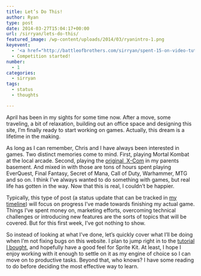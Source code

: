 ```yaml
---
title: Let’s Do This!
author: Ryan
type: post
date: 2014-03-27T15:04:17+00:00
url: /sirryan/lets-do-this/
featured_image: /wp-content/uploads/2014/03/ryanintro-1.png
keyevent:
  - '<a href="http://battleofbrothers.com/sirryan/spent-15-on-video-tutorials">$15 on video tutorials</a>'
  - Competition started!
number:
  - 1
categories:
  - sirryan
tags:
  - status
  - thoughts

---
```

April has been in my sights for some time now. After a move, some traveling, a bit of relaxation, building out an office space and designing this site, I&#8217;m finally ready to start working on games. Actually, this dream is a lifetime in the making. 
<!--more-->

As long as I can remember, Chris and I have always been interested in games. Two distinct memories come to mind. First, playing Mortal Kombat at the local arcade. Second, playing the <a href="http://en.wikipedia.org/wiki/UFO:_Enemy_Unknown" target="_blank">original  X-Com</a> in my parents basement. And mixed in with those are tons of hours spent playing EverQuest, Final Fantasy, Secret of Mana, Call of Duty, Warhammer, MTG and so on. I think I&#8217;ve always wanted to do something with games, but real life has gotten in the way. Now that this is real, I couldn&#8217;t be happier.

Typically, this type of post (a status update that can be tracked in <a href="http://battleofbrothers.com/sirryan/timeline" target="_blank">my timeline</a>) will focus on progress I&#8217;ve made towards finishing my actual game. Things I&#8217;ve spent money on, marketing efforts, overcoming technical challenges or introducing new features are the sorts of topics that will be covered. But for this first week, I&#8217;ve got nothing to show.

So instead of looking at what I&#8217;ve done, let&#8217;s quickly cover what I&#8217;ll be doing when I&#8217;m not fixing bugs on this website. I plan to jump right in to the <a href="http://battleofbrothers.com/sirryan/spent-15-on-video-tutorials" target="_blank">tutorial I bought</a>, and hopefully have a good feel for Sprite Kit. At least, I hope I enjoy working with it enough to settle on it as my engine of choice so I can move on to productive tasks. Beyond that, who knows? I have some reading to do before deciding the most effective way to learn.